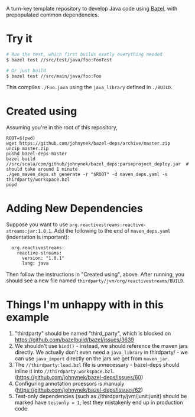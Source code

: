 A turn-key template repository to develop Java code using [Bazel](http://bazel.build),
with prepopulated common dependencies.

# Try it

```bash
# Run the test, which first builds exatly everything needed
$ bazel test //src/test/java/foo:FooTest

# Or just build
$ bazel test //src/main/java/foo:Foo
```

This compiles `./Foo.java` using the `java_library` defined in `./BUILD`.

# Created using

Assuming you're in the root of this repository,

    ROOT=$(pwd)
    wget https://github.com/johnynek/bazel-deps/archive/master.zip
    unzip master.zip
    pushd bazel-deps-master
    bazel build //src/scala/com/github/johnynek/bazel_deps:parseproject_deploy.jar  # should take around 1 minute
    ./gen_maven_deps.sh generate -r "$ROOT" -d maven_deps.yaml -s thirdparty/workspace.bzl
    popd

# Adding New Dependencies

Suppose you want to use `org.reactivestreams:reactive-streams:jar:1.0.1`.
Add the following to the end of `maven_deps.yaml` (indentation is important):

```
  org.reactivestreams:
    reactive-streams:
      version: "1.0.1"
      lang: java
```

Then follow the instructions in "Created using", above.
After running, you should see a new file named `thirdparty/jvm/org/reactivestreams/BUILD`. 

# Things I'm unhappy with in this example

1. "thirdparty" should be named "third_party", which is blocked on https://github.com/bazelbuild/bazel/issues/3639
2. We shouldn't use `bind()` - instead, we should reference the maven jars directly. We actually don't even need a `java_library` in thirdparty/ - we can use `java_import` directly on the jars we get from `maven_jar`.
3. The `//thirdparty:load.bzl` file is unnecessary - bazel-deps should inline it into `//thirdparty:workspace.bzl`. (https://github.com/johnynek/bazel-deps/issues/60)
4. Configuring annotation prcessors is manualy (https://github.com/johnynek/bazel-deps/issues/62)
5. Test-only dependencies (such as //thirdparty/jvm/junit:junit) should be marked have `testonly = 1`, lest they mistakenly end up in production code.
